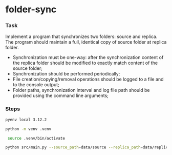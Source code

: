 # folder-sync

### Task

Implement a program that synchronizes two folders: source and replica. The program should maintain a full, identical copy of source folder at replica folder.

- Synchronization must be one-way: after the synchronization content of the replica folder should be modified to exactly match content of the source folder;
- Synchronization should be performed periodically;
- File creation/copying/removal operations should be logged to a file and to the console output;
- Folder paths, synchronization interval and log file path should be provided using the command line arguments;

### Steps
```bash
pyenv local 3.12.2
```
```bash
python -m venv .venv
```
```bash
 source .venv/bin/activate
```
```bash
python src/main.py --source_path=data/source --replica_path=data/replica --log_path=logs/log.txt --sync_time=10
```